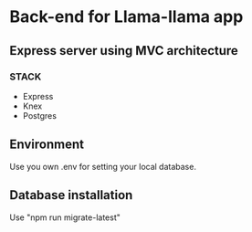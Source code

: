 # Back-end for Llama-llama app

## Express server using MVC architecture

### STACK
- Express
- Knex
- Postgres

## Environment
Use you own .env for setting your local database.

## Database installation
Use "npm run migrate-latest"

